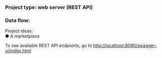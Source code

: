 ### Project type: web server (REST API)

### Data flow:

Project ideas:<br>
●	A marketplace<br>

To see available REST API endpoints, go to [http://localhost:8080/swagger-ui/index.html]()<br>